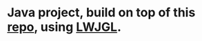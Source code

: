 # Java project, build on top of this [repo](https://github.com/meemknight/javaGameSetup), using [LWJGL](https://www.lwjgl.org).
